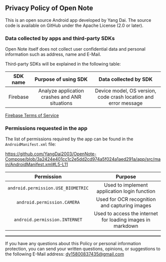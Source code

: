 ## Privacy Policy of Open Note

This is an open source Android app developed by Yang Dai. The source code is available on GitHub
under the Apache License (2.0 or later).

### Data collected by apps and third-party SDKs

Open Note itself does not collect user confidential data and personal information such as address,
name and E-Mail.

Third-party SDKs will be explained in the following table:

| SDK name |              Purpose of using SDK              |                      Data collected by SDK                      |
|:--------:|:----------------------------------------------:|:---------------------------------------------------------------:|
| Firebase | Analyze application crashes and ANR situations | Device model, OS version, code crash location and error message |

[Firebase Terms of Service](https://firebase.google.com/terms)

### Permissions requested in the app

The list of permissions required by the app can be found in the `AndroidManifest.xml` file:

https://github.com/YangDai2003/OpenNote-Compose/blob/3a2424e401cc1c2e5dd2cd974a5f024a1aed291a/app/src/main/AndroidManifest.xml#L5-L11
<br/>

|             Permission             |                          Purpose                           |
|:----------------------------------:|:----------------------------------------------------------:|
| `android.permission.USE_BIOMETRIC` |        Used to implement application login function        |
|    `android.permission.CAMERA`     |       Used for OCR recognition and capturing images        |
|   `android.permission.INTERNET`    | Used to access the internet for loading images in markdown |

 <hr style="border:1px solid gray">

If you have any questions about this Policy or personal information protection, you can send your
written questions, opinions, or suggestions to the following E-Mail address: dy15800837435@gmail.com